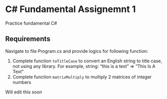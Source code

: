 # C# Fundamental Assignemnt 1

Practice fundamental C#

## Requirements

Navigate to file Program.cs and provide logics for following function:

1. Complete function `toTitleCase` to convert an English string to title case, not using any library. For example, string: “this is a text” => “This Is A Text”
2. Complete function `matrixMultiply` to multiply 2 matrices of integer numbers

Will edit this soon
